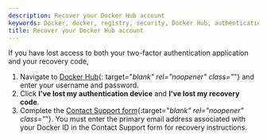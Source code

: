 ```yaml
---
description: Recover your Docker Hub account
keywords: Docker, docker, registry, security, Docker Hub, authentication, two-factor authentication
title: Recover your Docker Hub account
---
```



If you have lost access to both your two-factor authentication application and
your recovery code,

1. Navigate to [Docker Hub](https://hub.docker.com){: target="_blank" rel="noopener" class="_"} and enter your username and password.
2. Click **I've lost my authentication device** and **I've lost my recovery code**.
3. Complete the [Contact Support form](https://hub.docker.com/support/contact/?category=2fa-lockout){:target="_blank" rel="noopener" class="_"}. You must enter the primary email address associated with your Docker ID in the Contact Support form for recovery instructions.
